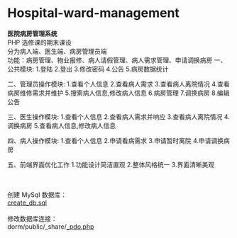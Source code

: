 # Hospital-ward-management
__医院病房管理系统__
<br>
PHP 选修课的期末课设
<br>
分为病人端、医生端、病房管理员端
<br>
功能：病房管理、物业报修、病人请假管理、病人需求管理、申请调换病房
一、公共模块:
1.登陆
2.登出
3.修改密码
4.公告
5.病房数据统计

二、管理员操作模块:
1.查看个人信息
2.查看病人需求
3.查看病人离院情况
4.查看病房维修需求并维护
5.搜索病人信息,修改病人信息
6.病房管理
7.调换病房
8.编辑公告

  三、医生操作模块:
1.查看个人信息
2.查看病人需求并响应
3.查看病人离院情况
4.调换病房
5.查看病人信息,修改病人信息

  四、病人操作模块:
1.查看个人信息
2.申请看病需求
3.申请暂时离院
4.申请调换病房

五、前端界面优化工作
1.功能设计简洁直观
2.整体风格统一
3.界面清晰美观

<br><br>
创建 MySql 数据库：
<br>
[create_db.sql](https://github.com/Surbowl/dormitory-management-php/blob/master/create_db.sql)
<br><br>
修改数据库连接：
<br>
dorm/public/_share/[_pdo.php](https://github.com/Surbowl/dormitory-management-php/blob/master/dorm/public/_share/_pdo.php)
